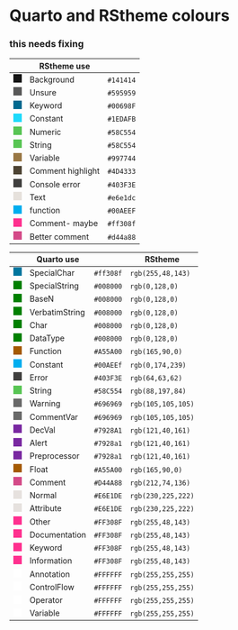 # Quarto and RStheme colours


### this needs fixing
||RStheme use||
|---|---|---|
|![#141414](img/141414.png)| Background|`#141414`|`rgb(20,20,20)`| 
|![#595959](img/595959.png)| Unsure|`#595959`|`rgb(89,89,89)`| 
|![#00698F](img/00698F.png)| Keyword|`#00698F`|`rgb(0,105,143)`| 
|![#1EDAFB](img/1EDAFB.png)| Constant|`#1EDAFB`|`rgb(30,218,251)`| 
|![#58C554](img/58C554.png)| Numeric|`#58C554`|`rgb(88,197,84)`| 
|![#58C554](img/58C554.png)| String|`#58C554`|`rgb(88,197,84)`| 
|![#997744](img/997744.png)| Variable|`#997744`|`rgb(153,119,68)`| 
|![#4D4333](img/4D4333.png)| Comment highlight|`#4D4333`|`rgb(77,67,51)`| 
|![#403F3E](img/403F3E.png)| Console error|`#403F3E`|`rgb(64,63,62)`| 
|![#e6e1dc](img/e6e1dc.png)| Text|`#e6e1dc`|`rgb(230,225,220)`| 
|![#00AEEF](img/00AEEF.png)| function|`#00AEEF`|`rgb(0,174,239)`| 
|![#ff308f](img/ff308f.png)| Comment- maybe|`#ff308f`|`rgb(255,48,143)`| 
|![#d44a88](img/d44a88.png)| Better comment|`#d44a88`|`rgb(212,74,136)`| 

||Quarto use||RStheme|
|---|---|---|---|
|![#00769E](img/00769E.png)| SpecialChar|`#ff308f`|`rgb(255,48,143)`| |
|![#008000](img/008000.png)| SpecialString|`#008000`|`rgb(0,128,0)`| |
|![#008000](img/008000.png)| BaseN|`#008000`|`rgb(0,128,0)`| |
|![#008000](img/008000.png)| VerbatimString|`#008000`|`rgb(0,128,0)`| |
|![#008000](img/008000.png)| Char|`#008000`|`rgb(0,128,0)`| |
|![#008000](img/008000.png)| DataType|`#008000`|`rgb(0,128,0)`| | 
  |![#00AEEF](img/A55A00.png)| Function|`#A55A00`|`rgb(165,90,0)`| Functions| 
|![#00AEEf](img/00AEEf.png)| Constant|`#00AEEf`|`rgb(0,174,239)`| |
|![#403F3E](img/403F3E.png)| Error|`#403F3E`|`rgb(64,63,62)`| |
|![#58C554](img/58C554.png)| String|`#58C554`|`rgb(88,197,84)`| String| 
|![#696969](img/696969.png)| Warning|`#696969`|`rgb(105,105,105)`| |
|![#696969](img/696969.png)| CommentVar|`#696969`|`rgb(105,105,105)`|| 
|![#7928A1](img/7928A1.png)| DecVal|`#7928A1`|`rgb(121,40,161)`| Numeric|
|![#7928a1](img/7928a1.png)| Alert|`#7928a1`|`rgb(121,40,161)`| |
|![#7928a1](img/7928a1.png)| Preprocessor|`#7928a1`|`rgb(121,40,161)`| |
|![#A55A00](img/A55A00.png)| Float|`#A55A00`|`rgb(165,90,0)`| |
|![#D44A88](img/D44A88.png)| Comment|`#D44A88`|`rgb(212,74,136)`|Comment| 
|![#E6E1DE](img/E6E1DE.png)| Normal|`#E6E1DE`|`rgb(230,225,222)`| |
|![#E6E1DE](img/E6E1DE.png)| Attribute|`#E6E1DE`|`rgb(230,225,222)`|| 
|![#FF308F](img/FF308F.png)| Other|`#FF308F`|`rgb(255,48,143)`| |
|![#FF308F](img/FF308F.png)| Documentation|`#FF308F`|`rgb(255,48,143)`| |
|![#FF308F](img/FF308F.png)| Keyword|`#FF308F`|`rgb(255,48,143)`| 
|![#ff308f](img/ff308f.png)| Information|`#FF308F`|`rgb(255,48,143)`| 
|![#FFFFFF](img/FFFFFF.png)| Annotation|`#FFFFFF`|`rgb(255,255,255)`| 
|![#FFFFFF](img/FFFFFF.png)| ControlFlow|`#FFFFFF`|`rgb(255,255,255)`| 
|![#FFFFFF](img/FFFFFF.png)| Operator|`#FFFFFF`|`rgb(255,255,255)`| 
|![#FFFFFF](img/FFFFFF.png)| Variable|`#FFFFFF`|`rgb(255,255,255)`| 
